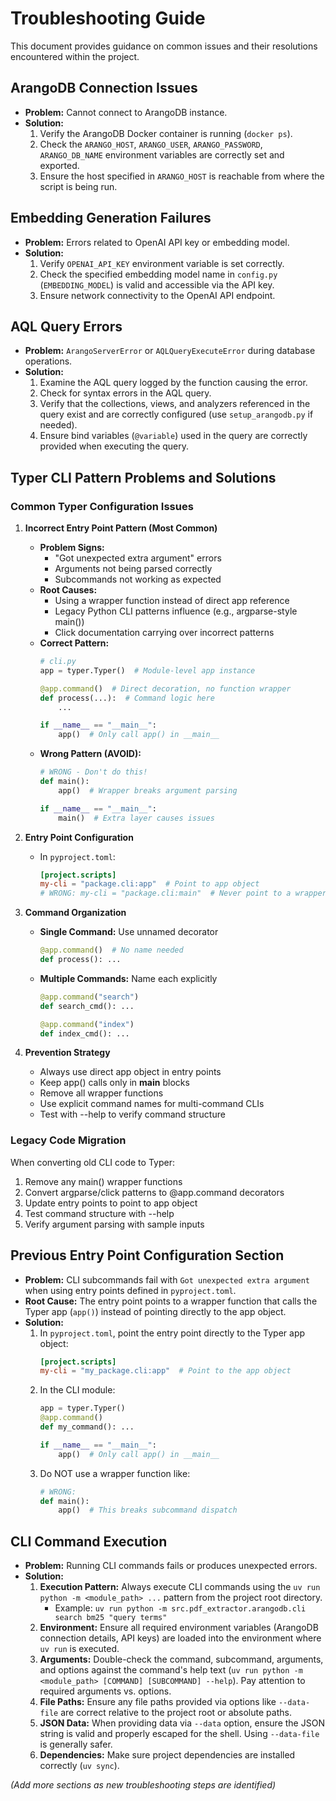 # Troubleshooting Guide

This document provides guidance on common issues and their resolutions encountered within the project.

## ArangoDB Connection Issues

*   **Problem:** Cannot connect to ArangoDB instance.
*   **Solution:**
    1.  Verify the ArangoDB Docker container is running (`docker ps`).
    2.  Check the `ARANGO_HOST`, `ARANGO_USER`, `ARANGO_PASSWORD`, `ARANGO_DB_NAME` environment variables are correctly set and exported.
    3.  Ensure the host specified in `ARANGO_HOST` is reachable from where the script is being run.

## Embedding Generation Failures

*   **Problem:** Errors related to OpenAI API key or embedding model.
*   **Solution:**
    1.  Verify `OPENAI_API_KEY` environment variable is set correctly.
    2.  Check the specified embedding model name in `config.py` (`EMBEDDING_MODEL`) is valid and accessible via the API key.
    3.  Ensure network connectivity to the OpenAI API endpoint.

## AQL Query Errors

*   **Problem:** `ArangoServerError` or `AQLQueryExecuteError` during database operations.
*   **Solution:**
    1.  Examine the AQL query logged by the function causing the error.
    2.  Check for syntax errors in the AQL query.
    3.  Verify that the collections, views, and analyzers referenced in the query exist and are correctly configured (use `setup_arangodb.py` if needed).
    4.  Ensure bind variables (`@variable`) used in the query are correctly provided when executing the query.
  
  ## Typer CLI Pattern Problems and Solutions
  
  ### Common Typer Configuration Issues
  
  1. **Incorrect Entry Point Pattern (Most Common)**
     * **Problem Signs:**
       - "Got unexpected extra argument" errors
       - Arguments not being parsed correctly
       - Subcommands not working as expected
     * **Root Causes:**
       - Using a wrapper function instead of direct app reference
       - Legacy Python CLI patterns influence (e.g., argparse-style main())
       - Click documentation carrying over incorrect patterns
     * **Correct Pattern:**
       ```python
       # cli.py
       app = typer.Typer()  # Module-level app instance
       
       @app.command()  # Direct decoration, no function wrapper
       def process(...):  # Command logic here
           ...
       
       if __name__ == "__main__":
           app()  # Only call app() in __main__
       ```
     * **Wrong Pattern (AVOID):**
       ```python
       # WRONG - Don't do this!
       def main():
           app()  # Wrapper breaks argument parsing
       
       if __name__ == "__main__":
           main()  # Extra layer causes issues
       ```
  
  2. **Entry Point Configuration**
     * In `pyproject.toml`:
       ```toml
       [project.scripts]
       my-cli = "package.cli:app"  # Point to app object
       # WRONG: my-cli = "package.cli:main"  # Never point to a wrapper
       ```
  
  3. **Command Organization**
     * **Single Command:** Use unnamed decorator
       ```python
       @app.command()  # No name needed
       def process(): ...
       ```
     * **Multiple Commands:** Name each explicitly
       ```python
       @app.command("search")
       def search_cmd(): ...
       
       @app.command("index")
       def index_cmd(): ...
       ```
  
  4. **Prevention Strategy**
     * Always use direct app object in entry points
     * Keep app() calls only in __main__ blocks
     * Remove all wrapper functions
     * Use explicit command names for multi-command CLIs
     * Test with --help to verify command structure
  
  ### Legacy Code Migration
  
  When converting old CLI code to Typer:
  1. Remove any main() wrapper functions
  2. Convert argparse/click patterns to @app.command decorators
  3. Update entry points to point to app object
  4. Test command structure with --help
  5. Verify argument parsing with sample inputs
  
  ## Previous Entry Point Configuration Section

*   **Problem:** CLI subcommands fail with `Got unexpected extra argument` when using entry points defined in `pyproject.toml`.
*   **Root Cause:** The entry point points to a wrapper function that calls the Typer app (`app()`) instead of pointing directly to the app object.
*   **Solution:**
    1.  In `pyproject.toml`, point the entry point directly to the Typer app object:
        ```toml
        [project.scripts]
        my-cli = "my_package.cli:app"  # Point to the app object
        ```
    2.  In the CLI module:
        ```python
        app = typer.Typer()
        @app.command()
        def my_command(): ...
        
        if __name__ == "__main__":
            app()  # Only call app() in __main__
        ```
    3.  Do NOT use a wrapper function like:
        ```python
        # WRONG:
        def main():
            app()  # This breaks subcommand dispatch
        ```

## CLI Command Execution

*   **Problem:** Running CLI commands fails or produces unexpected errors.
*   **Solution:**
    1.  **Execution Pattern:** Always execute CLI commands using the `uv run python -m <module_path> ...` pattern from the project root directory.
        *   Example: `uv run python -m src.pdf_extractor.arangodb.cli search bm25 "query terms"`
    2.  **Environment:** Ensure all required environment variables (ArangoDB connection details, API keys) are loaded into the environment where `uv run` is executed.
    3.  **Arguments:** Double-check the command, subcommand, arguments, and options against the command's help text (`uv run python -m <module_path> [COMMAND] [SUBCOMMAND] --help`). Pay attention to required arguments vs. options.
    4.  **File Paths:** Ensure any file paths provided via options like `--data-file` are correct relative to the project root or absolute paths.
    5.  **JSON Data:** When providing data via `--data` option, ensure the JSON string is valid and properly escaped for the shell. Using `--data-file` is generally safer.
    6.  **Dependencies:** Make sure project dependencies are installed correctly (`uv sync`).

*(Add more sections as new troubleshooting steps are identified)*